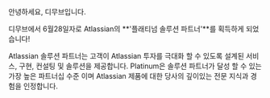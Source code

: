 안녕하세요, 디무브입니다.

디무브에서 6월28일자로 Atlassian의 **'플래티넘 솔루션 파트너'**를 획득하게 되었습니다! 

Atlassian 솔루션 파트너는 고객이 Atlassian 투자를 극대화 할 수 있도록 설계된 서비스, 구현, 컨설팅 및 솔루션을 제공합니다. Platinum은 솔루션 파트너가 달성 할 수 있는 가장 높은 파트너십 수준 이며 Atlassian 제품에 대한 당사의 깊이있는 전문 지식과 경험을 인정합니다.
<!--stackedit_data:
eyJoaXN0b3J5IjpbLTE1MjQ0MzE3MDNdfQ==
-->